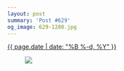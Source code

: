 ```yaml
---
layout: post
summary: 'Post #629'
og_image: 629-1280.jpg
---
```


<p>
 <time>
  <a href="/629">
   {{ page.date | date: "%B %-d, %Y" }}
  </a>
 </time>
 <a href="/629">
  <figure data-taken="5/14/2017">
   <img sizes="(min-width: 700px) 50vw, calc(100vw - 2rem)" src="{{ site.assets_url }}/629-640.jpg" srcset="{{ site.assets_url }}/629-320.jpg 320w, {{ site.assets_url }}/629-640.jpg 640w, {{ site.assets_url }}/629-960.jpg 960w, {{ site.assets_url }}/629-1280.jpg 1280w"/>
  </figure>
 </a>
</p>

